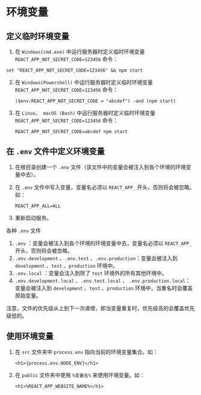 # 环境变量

## 定义临时环境变量

1.  在 `Windows(cmd.exe)` 中运行服务器时定义临时环境变量 `REACT_APP_NOT_SECRET_CODE=123456` 命令：

   ```
   set "REACT_APP_NOT_SECRET_CODE=123456" && npm start
   ```

2. 在 `Windows(Powershell)` 中运行服务器时定义临时环境变量 `REACT_APP_NOT_SECRET_CODE=123456` 命令：

   ```
   ($env:REACT_APP_NOT_SECRET_CODE = "abcdef") -and (npm start)
   ```

3. 在 `Linux`、` macOS (Bash)` 中运行服务器时定义临时环境变量 `REACT_APP_NOT_SECRET_CODE=123456` 命令：

   ```
   REACT_APP_NOT_SECRET_CODE=abcdef npm start
   ```

## 在 `.env` 文件中定义环境变量

1. 在根目录创建一个 `.env` 文件（该文件中的变量会被注入到各个环境的环境变量中去）。

2. 在 `.env`  文件中写入变量，变量名必须以 `REACT_APP_` 开头，否则将会被忽略。如：

   ```
   REACT_APP_ALL=ALL
   ```

3. 重新启动服务。

各种 `.env` 文件

1. `.env` ：变量会被注入到各个环境的环境变量中去，变量名必须以 `REACT_APP_` 开头，否则将会被忽略。
2. `.env.development` 、`.env.test` 、`.env.production`：变量会被注入到 `development` 、`test` 、`production` 环境中。
3. `.env.local` ：变量会注入到除了 `test` 环境外的所有其他环境中。
4. `.env.development.local` 、`.env.test.local` 、 `.env.production.local`：变量会被注入到 `development` 、`test` 、`production` 环境中，当重名时会覆盖原始变量。

注意，文件的优先级从上到下一次递增，即当变量重复时，优先级高的会覆盖优先级低的。

## 使用环境变量

1. 在 `src` 文件夹中 `process.env` 指向当前的环境变量集合。如：

   ```react
   <h1>{process.env.NODE_ENV}</h1>
   ```

2. 在 `public` 文件夹中使用 `%变量名%` 来使用环境变量。如：

   ```
   <h1>%REACT_APP_WEBSITE_NAME%</h1>
   ```